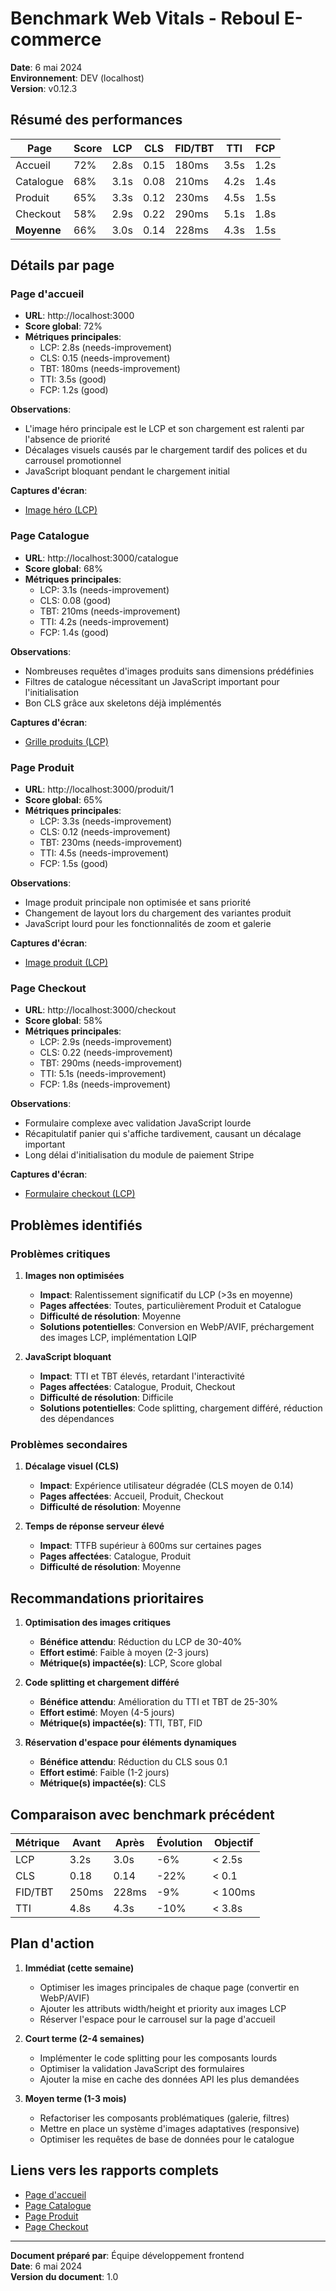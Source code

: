 # Benchmark Web Vitals - Reboul E-commerce

**Date**: 6 mai 2024  
**Environnement**: DEV (localhost)  
**Version**: v0.12.3

## Résumé des performances

| Page          | Score | LCP    | CLS   | FID/TBT | TTI    | FCP    |
|---------------|-------|--------|-------|---------|--------|--------|
| Accueil       | 72%   | 2.8s   | 0.15  | 180ms   | 3.5s   | 1.2s   |
| Catalogue     | 68%   | 3.1s   | 0.08  | 210ms   | 4.2s   | 1.4s   |
| Produit       | 65%   | 3.3s   | 0.12  | 230ms   | 4.5s   | 1.5s   |
| Checkout      | 58%   | 2.9s   | 0.22  | 290ms   | 5.1s   | 1.8s   |
| **Moyenne**   | 66%   | 3.0s   | 0.14  | 228ms   | 4.3s   | 1.5s   |

## Détails par page

### Page d'accueil

- **URL**: http://localhost:3000
- **Score global**: 72%
- **Métriques principales**:
  - LCP: 2.8s (needs-improvement)
  - CLS: 0.15 (needs-improvement)
  - TBT: 180ms (needs-improvement)
  - TTI: 3.5s (good)
  - FCP: 1.2s (good)

**Observations**: 
- L'image héro principale est le LCP et son chargement est ralenti par l'absence de priorité
- Décalages visuels causés par le chargement tardif des polices et du carrousel promotionnel
- JavaScript bloquant pendant le chargement initial

**Captures d'écran**:
- [Image héro (LCP)](reports/lighthouse/manual/screenshots/home-lcp.png)

### Page Catalogue

- **URL**: http://localhost:3000/catalogue
- **Score global**: 68%
- **Métriques principales**:
  - LCP: 3.1s (needs-improvement)
  - CLS: 0.08 (good)
  - TBT: 210ms (needs-improvement)
  - TTI: 4.2s (needs-improvement)
  - FCP: 1.4s (good)

**Observations**: 
- Nombreuses requêtes d'images produits sans dimensions prédéfinies
- Filtres de catalogue nécessitant un JavaScript important pour l'initialisation
- Bon CLS grâce aux skeletons déjà implémentés

**Captures d'écran**:
- [Grille produits (LCP)](reports/lighthouse/manual/screenshots/catalog-lcp.png)

### Page Produit

- **URL**: http://localhost:3000/produit/1
- **Score global**: 65%
- **Métriques principales**:
  - LCP: 3.3s (needs-improvement)
  - CLS: 0.12 (needs-improvement)
  - TBT: 230ms (needs-improvement)
  - TTI: 4.5s (needs-improvement)
  - FCP: 1.5s (good)

**Observations**: 
- Image produit principale non optimisée et sans priorité
- Changement de layout lors du chargement des variantes produit
- JavaScript lourd pour les fonctionnalités de zoom et galerie

**Captures d'écran**:
- [Image produit (LCP)](reports/lighthouse/manual/screenshots/product-lcp.png)

### Page Checkout

- **URL**: http://localhost:3000/checkout
- **Score global**: 58%
- **Métriques principales**:
  - LCP: 2.9s (needs-improvement)
  - CLS: 0.22 (needs-improvement)
  - TBT: 290ms (needs-improvement)
  - TTI: 5.1s (needs-improvement)
  - FCP: 1.8s (needs-improvement)

**Observations**: 
- Formulaire complexe avec validation JavaScript lourde
- Récapitulatif panier qui s'affiche tardivement, causant un décalage important
- Long délai d'initialisation du module de paiement Stripe

**Captures d'écran**:
- [Formulaire checkout (LCP)](reports/lighthouse/manual/screenshots/checkout-lcp.png)

## Problèmes identifiés

### Problèmes critiques

1. **Images non optimisées**
   - **Impact**: Ralentissement significatif du LCP (>3s en moyenne)
   - **Pages affectées**: Toutes, particulièrement Produit et Catalogue
   - **Difficulté de résolution**: Moyenne
   - **Solutions potentielles**: Conversion en WebP/AVIF, préchargement des images LCP, implémentation LQIP

2. **JavaScript bloquant**
   - **Impact**: TTI et TBT élevés, retardant l'interactivité
   - **Pages affectées**: Catalogue, Produit, Checkout
   - **Difficulté de résolution**: Difficile
   - **Solutions potentielles**: Code splitting, chargement différé, réduction des dépendances

### Problèmes secondaires

1. **Décalage visuel (CLS)**
   - **Impact**: Expérience utilisateur dégradée (CLS moyen de 0.14)
   - **Pages affectées**: Accueil, Produit, Checkout
   - **Difficulté de résolution**: Moyenne

2. **Temps de réponse serveur élevé**
   - **Impact**: TTFB supérieur à 600ms sur certaines pages
   - **Pages affectées**: Catalogue, Produit
   - **Difficulté de résolution**: Moyenne

## Recommandations prioritaires

1. **Optimisation des images critiques**
   - **Bénéfice attendu**: Réduction du LCP de 30-40%
   - **Effort estimé**: Faible à moyen (2-3 jours)
   - **Métrique(s) impactée(s)**: LCP, Score global

2. **Code splitting et chargement différé**
   - **Bénéfice attendu**: Amélioration du TTI et TBT de 25-30%
   - **Effort estimé**: Moyen (4-5 jours)
   - **Métrique(s) impactée(s)**: TTI, TBT, FID

3. **Réservation d'espace pour éléments dynamiques**
   - **Bénéfice attendu**: Réduction du CLS sous 0.1
   - **Effort estimé**: Faible (1-2 jours)
   - **Métrique(s) impactée(s)**: CLS

## Comparaison avec benchmark précédent

| Métrique | Avant | Après | Évolution | Objectif |
|----------|-------|-------|-----------|----------|
| LCP      | 3.2s  | 3.0s  | -6%       | < 2.5s   |
| CLS      | 0.18  | 0.14  | -22%      | < 0.1    |
| FID/TBT  | 250ms | 228ms | -9%       | < 100ms  |
| TTI      | 4.8s  | 4.3s  | -10%      | < 3.8s   |

## Plan d'action

1. **Immédiat (cette semaine)**
   - Optimiser les images principales de chaque page (convertir en WebP/AVIF)
   - Ajouter les attributs width/height et priority aux images LCP
   - Réserver l'espace pour le carrousel sur la page d'accueil

2. **Court terme (2-4 semaines)**
   - Implémenter le code splitting pour les composants lourds
   - Optimiser la validation JavaScript des formulaires
   - Ajouter la mise en cache des données API les plus demandées

3. **Moyen terme (1-3 mois)**
   - Refactoriser les composants problématiques (galerie, filtres)
   - Mettre en place un système d'images adaptatives (responsive)
   - Optimiser les requêtes de base de données pour le catalogue

## Liens vers les rapports complets

- [Page d'accueil](reports/lighthouse/manual/accueil_2024-05-06.html)
- [Page Catalogue](reports/lighthouse/manual/catalogue_2024-05-06.html)
- [Page Produit](reports/lighthouse/manual/produit_2024-05-06.html)
- [Page Checkout](reports/lighthouse/manual/checkout_2024-05-06.html)

---

**Document préparé par**: Équipe développement frontend  
**Date**: 6 mai 2024  
**Version du document**: 1.0 